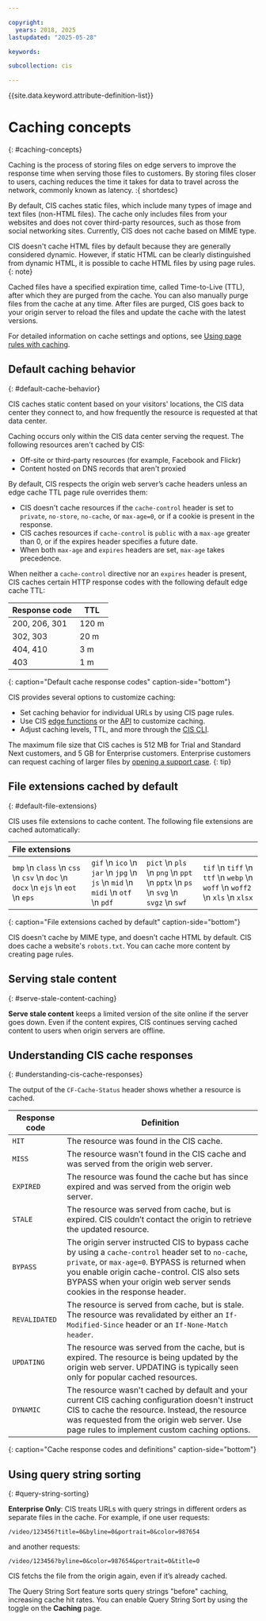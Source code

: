 ```yaml
---

copyright:
  years: 2018, 2025
lastupdated: "2025-05-28"

keywords:

subcollection: cis

---
```


{{site.data.keyword.attribute-definition-list}}

# Caching concepts
{: #caching-concepts}

Caching is the process of storing files on edge servers to improve the response time when serving those files to customers. By storing files closer to users, caching reduces the time it takes for data to travel across the network, commonly known as latency.
:{ shortdesc}

By default, CIS caches static files, which include many types of image and text files (non-HTML files). The cache only includes files from your websites and does not cover third-party resources, such as those from social networking sites. Currently, CIS does not cache based on MIME type.

 CIS doesn't cache HTML files by default because they are generally considered dynamic. However, if static HTML can be clearly distinguished from dynamic HTML, it is possible to cache HTML files by using page rules.
{: note}

Cached files have a specified expiration time, called Time-to-Live (TTL), after which they are purged from the cache. You can also manually purge files from the cache at any time. After files are purged, CIS goes back to your origin server to reload the files and update the cache with the latest versions.

For detailed information on cache settings and options, see [Using page rules with caching](/docs/cis?topic=cis-use-page-rules-with-caching).
 
## Default caching behavior
{: #default-cache-behavior}

CIS caches static content based on your visitors' locations, the CIS data center they connect to, and how frequently the resource is requested at that data center.

Caching occurs only within the CIS data center serving the request. The following resources aren't cached by CIS:

- Off-site or third-party resources (for example, Facebook and Flickr)
- Content hosted on DNS records that aren't proxied

By default, CIS respects the origin web server’s cache headers unless an edge cache TTL page rule overrides them:

- CIS doesn't cache resources if the `cache-control` header is set to `private`, `no-store`, `no-cache`, or `max-age=0`, or if a cookie is present in the response.
- CIS caches resources if `cache-control` is `public` with a `max-age` greater than 0, or if the expires header specifies a future date.
- When both `max-age` and `expires` headers are set, `max-age` takes precedence.

When neither a `cache-control` directive nor an `expires` header is present, CIS caches certain HTTP response codes with the following default edge cache TTL:

|Response code|TTL  |
|-------------|--------|
|200, 206, 301|120 m|
|302, 303     |20 m |
|404, 410     |3 m  |
|403          |1 m  |
{: caption="Default cache response codes" caption-side="bottom"}

CIS provides several options to customize caching:

- Set caching behavior for individual URLs by using CIS page rules.
- Use CIS [edge functions](/docs/cis?topic=cis-edge-functions-use-cases#caching-using-fetch) or the [API](/docs/cis?topic=cis-edge-functions-use-cases#cache-api) to customize caching.
- Adjust caching levels, TTL, and more through the [CIS CLI](/docs/cis?topic=cis-cis-cli#cache).

The maximum file size that CIS caches is 512 MB for Trial and Standard Next customers, and 5 GB for Enterprise customers. Enterprise customers can request caching of larger files by [opening a support case](/docs/account?topic=account-open-case&interface=ui). 
{: tip}

## File extensions cached by default
{: #default-file-extensions}

CIS uses file extensions to cache content. The following file extensions are cached automatically:

| File extensions |  |  |  |
|:---------| :--------|:-------|:-------|
| `bmp` \n `class` \n `css` \n `csv` \n `doc` \n `docx` \n `ejs` \n `eot` \n `eps`|  `gif` \n `ico` \n `jar` \n `jpg` \n `js` \n `mid` \n `midi` \n `otf` \n `pdf` | `pict` \n `pls` \n `png` \n `ppt` \n `pptx` \n `ps` \n `svg` \n `svgz` \n `swf` | `tif` \n `tiff` \n `ttf` \n `webp` \n `woff` \n `woff2` \n `xls` \n `xlsx` |
{: caption="File extensions cached by default" caption-side="bottom"}

CIS doesn't cache by MIME type, and doesn't cache HTML by default. CIS does cache a website's `robots.txt`. You can cache more content by creating page rules.

## Serving stale content
{: #serve-stale-content-caching}

**Serve stale content** keeps a limited version of the site online if the server goes down. Even if the content expires, CIS continues serving cached content to users when origin servers are offline.

## Understanding CIS cache responses
{: #understanding-cis-cache-responses}

The output of the `CF-Cache-Status` header shows whether a resource is cached.

| Response code | Definition |
|---------------|------------|
|`HIT`|The resource was found in the CIS cache.|
|`MISS`|The resource wasn't found in the CIS cache and was served from the origin web server.|
|`EXPIRED`|The resource was found the cache but has since expired and was served from the origin web server.
|`STALE`|The resource was served from cache, but is expired. CIS couldn’t contact the origin to retrieve the updated resource.|
|`BYPASS`|The origin server instructed CIS to bypass cache by using a `cache-control` header set to `no-cache`, `private`, or `max-age=0`. BYPASS is returned when you enable origin cache-control. CIS also sets BYPASS when your origin web server sends cookies in the response header.|
|`REVALIDATED`|The resource is served from cache, but is stale. The resource was revalidated by either an `If-Modified-Since` header or an `If-None-Match header`.|
|`UPDATING`|The resource was served from the cache, but is expired. The resource is being updated by the origin web server. UPDATING is typically seen only for popular cached resources.|
|`DYNAMIC`|The resource wasn't cached by default and your current CIS caching configuration doesn't instruct CIS to cache the resource. Instead, the resource was requested from the origin web server. Use page rules to implement custom caching options.|
{: caption="Cache response codes and definitions" caption-side="bottom"}

## Using query string sorting
{: #query-string-sorting}

**Enterprise Only**: CIS treats URLs with query strings in different orders as separate files in the cache. For example, if one user requests:

`/video/123456?title=0&byline=0&portrait=0&color=987654`

and another requests:

`/video/123456?byline=0&color=987654&portrait=0&title=0`

CIS fetchs the file from the origin again, even if it’s already cached.

The Query String Sort feature sorts query strings "before" caching, increasing cache hit rates. You can enable Query String Sort by using the toggle on the **Caching** page.
